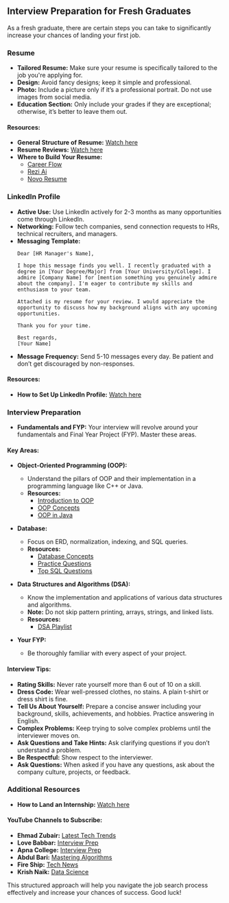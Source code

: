 ## Interview Preparation for Fresh Graduates

As a fresh graduate, there are certain steps you can take to significantly increase your chances of landing your first job.

### Resume
- **Tailored Resume:** Make sure your resume is specifically tailored to the job you're applying for.
- **Design:** Avoid fancy designs; keep it simple and professional.
- **Photo:** Include a picture only if it’s a professional portrait. Do not use images from social media.
- **Education Section:** Only include your grades if they are exceptional; otherwise, it’s better to leave them out.

#### Resources:
- **General Structure of Resume:** [Watch here](https://www.youtube.com/watch?v=D2UX_1t6OZA)
- **Resume Reviews:** [Watch here](https://www.youtube.com/watch?v=zHcZCRED7mg)
- **Where to Build Your Resume:**
  - [Career Flow](https://www.careerflow.ai/)
  - [Rezi Ai](https://www.rezi.ai/)
  - [Novo Resume](https://novoresume.com/)

### LinkedIn Profile
- **Active Use:** Use LinkedIn actively for 2-3 months as many opportunities come through LinkedIn.
- **Networking:** Follow tech companies, send connection requests to HRs, technical recruiters, and managers.
- **Messaging Template:**
  ```
  Dear [HR Manager's Name],

  I hope this message finds you well. I recently graduated with a degree in [Your Degree/Major] from [Your University/College]. I admire [Company Name] for [mention something you genuinely admire about the company]. I'm eager to contribute my skills and enthusiasm to your team.

  Attached is my resume for your review. I would appreciate the opportunity to discuss how my background aligns with any upcoming opportunities.

  Thank you for your time.

  Best regards,
  [Your Name]
  ```
- **Message Frequency:** Send 5-10 messages every day. Be patient and don’t get discouraged by non-responses.

#### Resources:
- **How to Set Up LinkedIn Profile:** [Watch here](https://www.youtube.com/watch?v=lzuiuRgwwrc)

### Interview Preparation
- **Fundamentals and FYP:** Your interview will revolve around your fundamentals and Final Year Project (FYP). Master these areas.

#### Key Areas:

- **Object-Oriented Programming (OOP):**
  - Understand the pillars of OOP and their implementation in a programming language like C++ or Java.
  - **Resources:**
    - [Introduction to OOP](https://www.youtube.com/watch?v=wWejXusF9qU)
    - [OOP Concepts](https://www.youtube.com/watch?v=i_5pvt7ag7E&t=221s)
    - [OOP in Java](https://www.youtube.com/watch?v=b3GccK5_KSQ)

- **Database:**
  - Focus on ERD, normalization, indexing, and SQL queries.
  - **Resources:**
    - [Database Concepts](https://www.youtube.com/watch?v=eYpXCdvKwEQ&list=PLDzeHZWIZsTpukecmA2p5rhHM14bl2dHU)
    - [Practice Questions](https://www.youtube.com/watch?v=vIq9zkpGWc8&list=PLDzeHZWIZsTpukecmA2p5rhHM14bl2dHU&index=11)
    - [Top SQL Questions](https://leetcode.com/studyplan/top-sql-50/)

- **Data Structures and Algorithms (DSA):**
  - Know the implementation and applications of various data structures and algorithms.
  - **Note:** Do not skip pattern printing, arrays, strings, and linked lists.
  - **Resources:**
    - [DSA Playlist](https://www.youtube.com/watch?v=cnT1oW5_ePM&list=PLtjrkKJbKWfYqecn9R1bIkWuHnaBuwzzQ)

- **Your FYP:**
  - Be thoroughly familiar with every aspect of your project.

#### Interview Tips:
- **Rating Skills:** Never rate yourself more than 6 out of 10 on a skill.
- **Dress Code:** Wear well-pressed clothes, no stains. A plain t-shirt or dress shirt is fine.
- **Tell Us About Yourself:** Prepare a concise answer including your background, skills, achievements, and hobbies. Practice answering in English.
- **Complex Problems:** Keep trying to solve complex problems until the interviewer moves on.
- **Ask Questions and Take Hints:** Ask clarifying questions if you don’t understand a problem.
- **Be Respectful:** Show respect to the interviewer.
- **Ask Questions:** When asked if you have any questions, ask about the company culture, projects, or feedback.

### Additional Resources
- **How to Land an Internship:** [Watch here](https://www.youtube.com/watch?v=ciIlfZRO8o0&t=376s)

#### YouTube Channels to Subscribe:
- **Ehmad Zubair:** [Latest Tech Trends](https://www.youtube.com/@ehmadzubair)
- **Love Babbar:** [Interview Prep](https://www.youtube.com/@LoveBabbar)
- **Apna College:** [Interview Prep](https://www.youtube.com/@ApnaCollegeOfficial)
- **Abdul Bari:** [Mastering Algorithms](https://www.youtube.com/@abdul_bari)
- **Fire Ship:** [Tech News](https://www.youtube.com/@Fireship)
- **Krish Naik:** [Data Science](https://www.youtube.com/@krishnaik06)

This structured approach will help you navigate the job search process effectively and increase your chances of success. Good luck!
